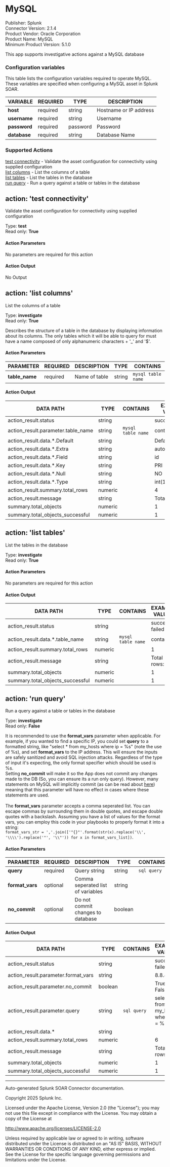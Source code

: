 # MySQL

Publisher: Splunk \
Connector Version: 2.1.4 \
Product Vendor: Oracle Corporation \
Product Name: MySQL \
Minimum Product Version: 5.1.0

This app supports investigative actions against a MySQL database

### Configuration variables

This table lists the configuration variables required to operate MySQL. These variables are specified when configuring a MySQL asset in Splunk SOAR.

VARIABLE | REQUIRED | TYPE | DESCRIPTION
-------- | -------- | ---- | -----------
**host** | required | string | Hostname or IP address |
**username** | required | string | Username |
**password** | required | password | Password |
**database** | required | string | Database Name |

### Supported Actions

[test connectivity](#action-test-connectivity) - Validate the asset configuration for connectivity using supplied configuration \
[list columns](#action-list-columns) - List the columns of a table \
[list tables](#action-list-tables) - List the tables in the database \
[run query](#action-run-query) - Run a query against a table or tables in the database

## action: 'test connectivity'

Validate the asset configuration for connectivity using supplied configuration

Type: **test** \
Read only: **True**

#### Action Parameters

No parameters are required for this action

#### Action Output

No Output

## action: 'list columns'

List the columns of a table

Type: **investigate** \
Read only: **True**

Describes the structure of a table in the database by displaying information about its columns. The only tables which it will be able to query for must have a name composed of only alphanumeric characters + '\_' and '$'.

#### Action Parameters

PARAMETER | REQUIRED | DESCRIPTION | TYPE | CONTAINS
--------- | -------- | ----------- | ---- | --------
**table_name** | required | Name of table | string | `mysql table name` |

#### Action Output

DATA PATH | TYPE | CONTAINS | EXAMPLE VALUES
--------- | ---- | -------- | --------------
action_result.status | string | | success failed |
action_result.parameter.table_name | string | `mysql table name` | contact |
action_result.data.\*.Default | string | | Default Value |
action_result.data.\*.Extra | string | | auto_increment |
action_result.data.\*.Field | string | | id |
action_result.data.\*.Key | string | | PRI |
action_result.data.\*.Null | string | | NO |
action_result.data.\*.Type | string | | int(11) |
action_result.summary.total_rows | numeric | | 4 |
action_result.message | string | | Total rows: 4 |
summary.total_objects | numeric | | 1 |
summary.total_objects_successful | numeric | | 1 |

## action: 'list tables'

List the tables in the database

Type: **investigate** \
Read only: **True**

#### Action Parameters

No parameters are required for this action

#### Action Output

DATA PATH | TYPE | CONTAINS | EXAMPLE VALUES
--------- | ---- | -------- | --------------
action_result.status | string | | success failed |
action_result.data.\*.table_name | string | `mysql table name` | contact |
action_result.summary.total_rows | numeric | | 1 |
action_result.message | string | | Total rows: 1 |
summary.total_objects | numeric | | 1 |
summary.total_objects_successful | numeric | | 1 |

## action: 'run query'

Run a query against a table or tables in the database

Type: **investigate** \
Read only: **False**

It is recommended to use the <b>format_vars</b> parameter when applicable. For example, if you wanted to find a specific IP, you could set <b>query</b> to a formatted string, like "select * from my_hosts where ip = %s" (note the use of %s), and set <b>format_vars</b> to the IP address. This will ensure the inputs are safely sanitized and avoid SQL injection attacks. Regardless of the type of input it's expecting, the only format specifier which should be used is %s.<br>Setting <b>no_commit</b> will make it so the App does not commit any changes made to the DB (So, you can ensure its a run only query). However, many statements on MySQL will implicitly commit (as can be read about <a href="https://dev.mysql.com/doc/refman/5.6/en/implicit-commit.html">here</a>) meaning that this parameter will have no effect in cases where these statements are used.<br><br>The <b>format_vars</b> parameter accepts a comma seperated list. You can escape commas by surrounding them in double quotes, and escape double quotes with a backslash. Assuming you have a list of values for the format vars, you can employ this code in your playbooks to properly format it into a string:<br> <code>format_vars_str = ','.join(['"{}"'.format(str(x).replace('\\\\', '\\\\\\\\').replace('"', '\\\\"')) for x in format_vars_list])</code>.

#### Action Parameters

PARAMETER | REQUIRED | DESCRIPTION | TYPE | CONTAINS
--------- | -------- | ----------- | ---- | --------
**query** | required | Query string | string | `sql query` |
**format_vars** | optional | Comma seperated list of variables | string | |
**no_commit** | optional | Do not commit changes to database | boolean | |

#### Action Output

DATA PATH | TYPE | CONTAINS | EXAMPLE VALUES
--------- | ---- | -------- | --------------
action_result.status | string | | success failed |
action_result.parameter.format_vars | string | | 8.8.8.8 |
action_result.parameter.no_commit | boolean | | True False |
action_result.parameter.query | string | `sql query` | select * from my_hosts where ip = %s |
action_result.data.\* | string | | |
action_result.summary.total_rows | numeric | | 6 |
action_result.message | string | | Total rows: 6 |
summary.total_objects | numeric | | 1 |
summary.total_objects_successful | numeric | | 1 |

______________________________________________________________________

Auto-generated Splunk SOAR Connector documentation.

Copyright 2025 Splunk Inc.

Licensed under the Apache License, Version 2.0 (the "License");
you may not use this file except in compliance with the License.
You may obtain a copy of the License at

http://www.apache.org/licenses/LICENSE-2.0

Unless required by applicable law or agreed to in writing,
software distributed under the License is distributed on an "AS IS" BASIS,
WITHOUT WARRANTIES OR CONDITIONS OF ANY KIND, either express or implied.
See the License for the specific language governing permissions and limitations under the License.
